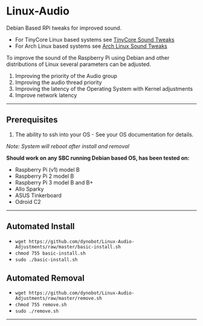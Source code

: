# Linux-Audio
Debian Based RPi tweaks for improved sound. 
- For TinyCore Linux based systems see [TinyCore Sound Tweaks](https://github.com/dynobot/TinyCore-Sound-Adjustments)
- For Arch Linux based systems see [Arch Linux Sound Tweaks](https://github.com/dynobot/Arch-Linux-Audio-RPi)
 
 To improve the sound of the Raspberry Pi using Debian and other distributions of Linux several parameters can be adjusted.
 1) Improving the priority of the Audio group
 2) Improving the audio thread priority
 3) Improving the latency of the Operating System with Kernel adjustments
 4) Improve network latency
 ______________________________________________________________________________________________________________________________
 ## Prerequisites 
 1) The ability to ssh into your OS - See your OS documentation for details.
 
 *Note: System will reboot after install and removal*
 
**Should work on any SBC running Debian based OS, has been tested on:**

- Raspberry Pi (v1) model B
- Raspberry Pi 2 model B
- Raspberry Pi 3 model B and B+
- Allo Sparky
- ASUS Tinkerboard
- Odroid C2
 ______________________________________________________________________________________________________________________________
 ## Automated Install
 - `wget https://github.com/dynobot/Linux-Audio-Adjustments/raw/master/basic-install.sh`
 - `chmod 755 basic-install.sh`
 - `sudo ./basic-install.sh`
 
 ## Automated Removal
 - `wget https://github.com/dynobot/Linux-Audio-Adjustments/raw/master/remove.sh`
 - `chmod 755 remove.sh`
 - `sudo ./remove.sh`
 
 ____________________________________________________________________________________________________________________________



